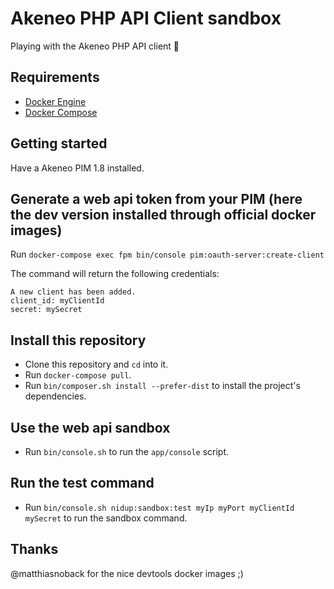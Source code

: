 # Akeneo PHP API Client sandbox

Playing with the Akeneo PHP API client :rocket:

## Requirements

- [Docker Engine](https://docs.docker.com/engine/installation/)
- [Docker Compose](https://docs.docker.com/compose/install/)

## Getting started

Have a Akeneo PIM 1.8 installed.

## Generate a web api token from your PIM (here the dev version installed through official docker images)

Run `docker-compose exec fpm bin/console pim:oauth-server:create-client`

The command will return the following credentials:

```
A new client has been added.
client_id: myClientId
secret: mySecret
```

## Install this repository

- Clone this repository and `cd` into it.
- Run `docker-compose pull`.
- Run `bin/composer.sh install --prefer-dist` to install the project's dependencies.

## Use the web api sandbox

- Run `bin/console.sh` to run the `app/console` script.

## Run the test command

- Run `bin/console.sh nidup:sandbox:test myIp myPort myClientId mySecret` to run the sandbox command.

## Thanks

@matthiasnoback for the nice devtools docker images ;)
